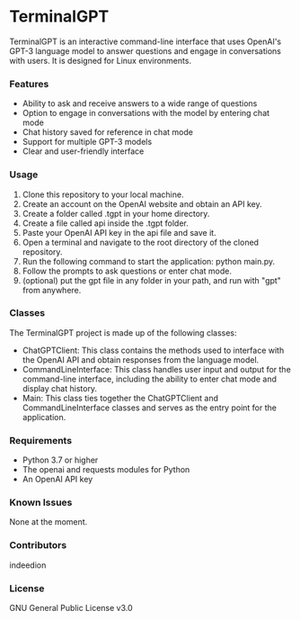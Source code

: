 # TerminalGPT

TerminalGPT is an interactive command-line interface that uses OpenAI's GPT-3 language model to answer questions and engage in conversations with users. It is designed for Linux environments.

### Features
- Ability to ask and receive answers to a wide range of questions
- Option to engage in conversations with the model by entering chat mode
- Chat history saved for reference in chat mode
- Support for multiple GPT-3 models
- Clear and user-friendly interface

### Usage

1. Clone this repository to your local machine.
2. Create an account on the OpenAI website and obtain an API key.
3. Create a folder called .tgpt in your home directory.
4. Create a file called api inside the .tgpt folder.
5. Paste your OpenAI API key in the api file and save it.
6. Open a terminal and navigate to the root directory of the cloned repository.
7. Run the following command to start the application: python main.py.
8. Follow the prompts to ask questions or enter chat mode.
9. (optional) put the gpt file in any folder in your path, and run with "gpt" from anywhere.

### Classes
The TerminalGPT project is made up of the following classes:
- ChatGPTClient: This class contains the methods used to interface with the OpenAI API and obtain responses from the language model.
- CommandLineInterface: This class handles user input and output for the command-line interface, including the ability to enter chat mode and display chat history.
- Main: This class ties together the ChatGPTClient and CommandLineInterface classes and serves as the entry point for the application.

### Requirements
- Python 3.7 or higher
- The openai and requests modules for Python
- An OpenAI API key

### Known Issues
None at the moment.

### Contributors
indeedion

### License
GNU General Public License v3.0
